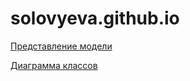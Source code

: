 # solovyeva.github.io

[Представление модели](https://github.com/desmoll/solovyeva.github.io/blob/master/6%20%D0%B2%D0%BE%D0%BF%D1%80%D0%BE%D1%81%D0%BE%D0%B2.png)

[Диаграмма классов](https://github.com/desmoll/solovyeva.github.io/blob/master/%D1%82%D0%B0%D0%B1%D0%BB%D0%B8%D1%87%D0%BA%D0%B0.png)
